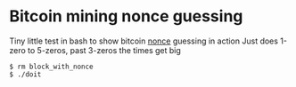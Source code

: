 # Bitcoin mining nonce guessing

Tiny little test in bash to show bitcoin [nonce](https://en.bitcoin.it/wiki/Nonce) guessing in action
Just does 1-zero to 5-zeros, past 3-zeros the times get big

```
$ rm block_with_nonce
$ ./doit
```
